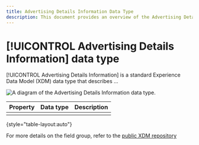 ```yaml
---
title: Advertising Details Information Data Type
description: This document provides an overview of the Advertising Details Information Experience Data Model (XDM) data type.
---
```

# [!UICONTROL Advertising Details Information] data type

[!UICONTROL Advertising Details Information] is a standard Experience Data Model (XDM) data type that describes ...

![A diagram of the Advertising Details Information data type.]()

| Property | Data type | Description |
| --- | --- | --- |
|     |     |     |

{style="table-layout:auto"}

For more details on the field group, refer to the [public XDM repository](https://github.com/adobe/xdm/blob/master/components/datatypes/advertisingdetails.schema.json)
